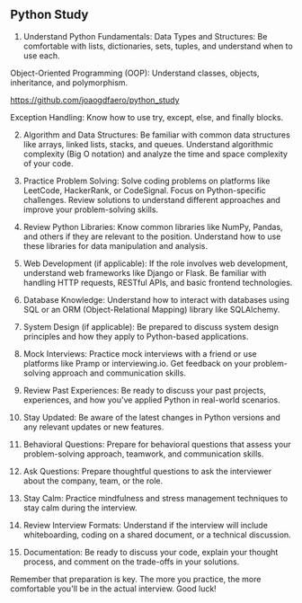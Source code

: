 ## Python Study

1. Understand Python Fundamentals:
Data Types and Structures: Be comfortable with lists, dictionaries, sets, tuples, and understand when to use each.

Object-Oriented Programming (OOP): Understand classes, objects, inheritance, and polymorphism.

https://github.com/joaogdfaero/python_study

Exception Handling: Know how to use try, except, else, and finally blocks.

2. Algorithm and Data Structures:
Be familiar with common data structures like arrays, linked lists, stacks, and queues.
Understand algorithmic complexity (Big O notation) and analyze the time and space complexity of your code.

3. Practice Problem Solving:
Solve coding problems on platforms like LeetCode, HackerRank, or CodeSignal. Focus on Python-specific challenges.
Review solutions to understand different approaches and improve your problem-solving skills.

4. Review Python Libraries:
Know common libraries like NumPy, Pandas, and others if they are relevant to the position.
Understand how to use these libraries for data manipulation and analysis.

5. Web Development (if applicable):
If the role involves web development, understand web frameworks like Django or Flask.
Be familiar with handling HTTP requests, RESTful APIs, and basic frontend technologies.

6. Database Knowledge:
Understand how to interact with databases using SQL or an ORM (Object-Relational Mapping) library like SQLAlchemy.

7. System Design (if applicable):
Be prepared to discuss system design principles and how they apply to Python-based applications.

8. Mock Interviews:
Practice mock interviews with a friend or use platforms like Pramp or interviewing.io.
Get feedback on your problem-solving approach and communication skills.

9. Review Past Experiences:
Be ready to discuss your past projects, experiences, and how you've applied Python in real-world scenarios.
10. Stay Updated:
Be aware of the latest changes in Python versions and any relevant updates or new features.

11. Behavioral Questions:
Prepare for behavioral questions that assess your problem-solving approach, teamwork, and communication skills.

12. Ask Questions:
Prepare thoughtful questions to ask the interviewer about the company, team, or the role.

13. Stay Calm:
Practice mindfulness and stress management techniques to stay calm during the interview.

14. Review Interview Formats:
Understand if the interview will include whiteboarding, coding on a shared document, or a technical discussion.

15. Documentation:
Be ready to discuss your code, explain your thought process, and comment on the trade-offs in your solutions.

Remember that preparation is key. The more you practice, the more comfortable you'll be in the actual interview. Good luck!
